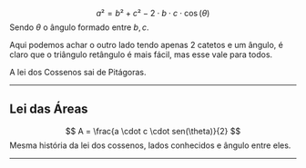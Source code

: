 $$
a² = b² + c²- 2 \cdot b \cdot c \cdot \cos(\theta)
$$
Sendo $\theta$ o ângulo formado entre $b,c$. 

Aqui podemos achar o outro lado tendo apenas 2 catetos e um ângulo, é claro que o triângulo retângulo é mais fácil, mas esse vale para todos.

A lei dos Cossenos sai de Pitágoras.

---
## Lei das Áreas
$$
A = \frac{a \cdot c \cdot sen(\theta)}{2}
$$
Mesma história da lei dos cossenos, lados conhecidos e ângulo entre eles. 

---
